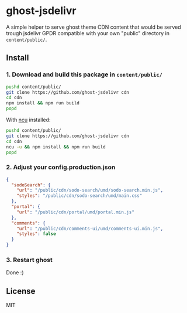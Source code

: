 # ghost-jsdelivr

A simple helper to serve ghost theme CDN content that would be served trough jsdelivr GPDR compatible with your own "public" directory in `content/public/`.

## Install

### 1. Download and build this package in `content/public/`

```bash
pushd content/public/
git clone https://github.com/ghost-jsdelivr cdn
cd cdn
npm install && npm run build
popd
```

With [ncu](https://www.npmjs.com/package/npm-check-updates) installed:

```bash
pushd content/public/
git clone https://github.com/ghost-jsdelivr cdn
cd cdn
ncu -u && npm install && npm run build
popd
```


### 2. Adjust your config.production.json

```json
{
  "sodoSearch": {
    "url": "/public/cdn/sodo-search/umd/sodo-search.min.js",
    "styles": "/public/cdn/sodo-search/umd/main.css"
  },
  "portal": {
    "url": "/public/cdn/portal/umd/portal.min.js"
  },
  "comments": {
    "url": "/public/cdn/comments-ui/umd/comments-ui.min.js",
    "styles": false
  }
}
```

### 3. Restart ghost

Done :)

## License

MIT